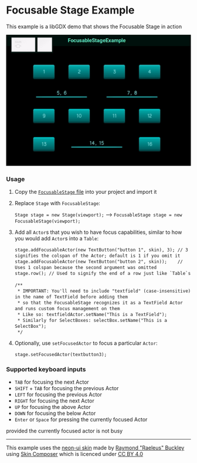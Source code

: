 # Focusable Stage Example #

This example is a libGDX demo that shows the Focusable Stage in action

<img src="media/FocusableStageExample.gif" alt="GIF showing the Focusable Stage in action">

### Usage ###

 1. Copy the [`FocusableStage` file](https://github.com/Spikatrix/Focusable-Stage-Example/blob/master/core/src/com/example/focusablestage/FocusableStage.java) into your project and import it
 2. Replace `Stage` with `FocusableStage`:
 
     `Stage stage = new Stage(viewport);` --> `FocusableStage stage = new FocusableStage(viewport);`
 3. Add all `Actor`s that you wish to have focus capabilities, similar to how you would add `Actor`s into a `Table`:
 
        stage.addFocusableActor(new TextButton("button 1", skin), 3); // 3 signifies the colspan of the Actor; default is 1 if you omit it
        stage.addFocusableActor(new TextButton("button 2", skin));    // Uses 1 colspan because the second argument was omitted
        stage.row(); // Used to signify the end of a row just like `Table`s
        
        /**
         * IMPORTANT: You'll need to include "textfield" (case-insensitive) in the name of TextField before adding them  
         * so that the FocusableStage recognizes it as a TextField Actor and runs custom focus management on them
         * Like so: textfieldActor.setName("This is a TextField");
         * Similarly for SelectBoxes: selectBox.setName("This is a SelectBox");
         */
 4. Optionally, use `setFocusedActor` to focus a particular `Actor`:
  
        stage.setFocusedActor(textbutton3);
        
 ### Supported keyboard inputs ###
 
  - `TAB`               for focusing the next Actor
  - `SHIFT` + `TAB`     for focusing the previous Actor
  - `LEFT`              for focusing the previous Actor
  - `RIGHT`             for focusing the next Actor
  - `UP`                for focusing the above Actor
  - `DOWN`              for focusing the below Actor
  - `Enter` or `Space`  for pressing the currently focused Actor
  
provided the currently focused actor is not busy
  
<hr>

This example uses the [neon-ui skin](https://ray3k.wordpress.com/neon-ui-skin-for-libgdx/) made by [Raymond "Raeleus" Buckley](https://github.com/raeleus) using [Skin Composer](https://github.com/raeleus/skin-composer) which is licenced under [CC BY 4.0](https://creativecommons.org/licenses/by/4.0/)
